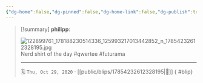 ```yaml
---
{"dg-home":false,"dg-pinned":false,"dg-home-link":false,"dg-publish":true,"tags":["dgblip"],"disabled rules":["yaml-title","yaml-title-alias","file-name-heading"],"title":"philipp on instagram @ 2020-10-29","created-date":"2020-10-29T07:55:00","updated-date":"2025-05-02T17:43:07","dg-path":"blips/17854232612328195.md","permalink":"/blips/17854232612328195/","dgPassFrontmatter":true}
---
```


> [!summary] **philipp**:
>
> ![122899761_178188230514336_125993217013442852_n_17854232612328195.jpg](/img/user/attachments/122899761_178188230514336_125993217013442852_n_17854232612328195.jpg)
> Nerd shirt of the day #qwertee #futurama
> - - -
>
> 🗓️ `Thu, Oct 29, 2020` · [[public/blips/17854232612328195\|🔗]]
{ #blip}

